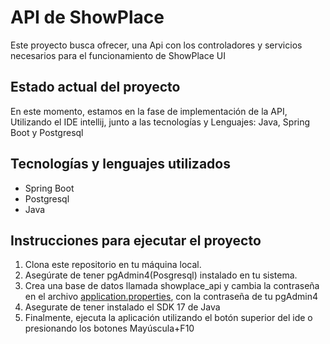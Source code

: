 # API de ShowPlace
Este proyecto busca ofrecer, una Api con los controladores y servicios necesarios para el funcionamiento de ShowPlace UI
## Estado actual del proyecto
En este momento, estamos en la fase de implementación de la API, Utilizando el IDE intellij, junto a las tecnologías y Lenguajes: Java, Spring Boot y Postgresql
## Tecnologías y lenguajes utilizados
- Spring Boot
- Postgresql
- Java
## Instrucciones para ejecutar el proyecto
1. Clona este repositorio en tu máquina local.
2. Asegúrate de tener pgAdmin4(Posgresql) instalado en tu sistema.
3. Crea una base de datos llamada showplace_api y cambia la contraseña en el archivo [application.properties](src%2Fmain%2Fresources%2Fapplication.properties), con la contraseña de tu pgAdmin4
4. Asegurate de tener instalado el SDK 17 de Java
5. Finalmente, ejecuta la aplicación utilizando el botón superior del ide o presionando los botones Mayúscula+F10